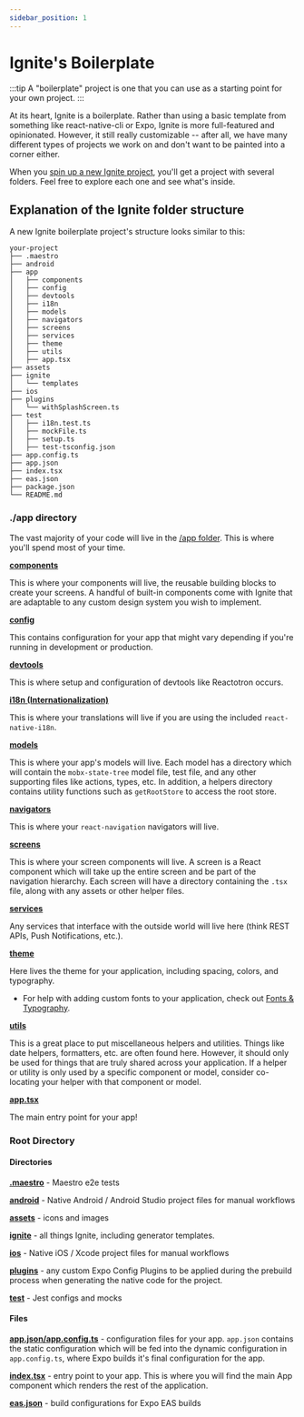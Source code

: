 ```yaml
---
sidebar_position: 1
---
```


# Ignite's Boilerplate

:::tip
A "boilerplate" project is one that you can use as a starting point for your own project.
:::

At its heart, Ignite is a boilerplate. Rather than using a basic template from something like react-native-cli or Expo, Ignite is more full-featured and opinionated. However, it still really customizable -- after all, we have many different types of projects we work on and don't want to be painted into a corner either.

When you [spin up a new Ignite project](../Guide.md), you'll get a project with several folders. Feel free to explore each one and see what's inside.

## Explanation of the Ignite folder structure

A new Ignite boilerplate project's structure looks similar to this:

```
your-project
├── .maestro
├── android
├── app
│   ├── components
│   ├── config
│   ├── devtools
│   ├── i18n
│   ├── models
│   ├── navigators
│   ├── screens
│   ├── services
│   ├── theme
│   ├── utils
│   ├── app.tsx
├── assets
├── ignite
│   └── templates
├── ios
├── plugins
│   └── withSplashScreen.ts
├── test
│   ├── i18n.test.ts
│   ├── mockFile.ts
│   ├── setup.ts
│   ├── test-tsconfig.json
├── app.config.ts
├── app.json
├── index.tsx
├── eas.json
├── package.json
└── README.md
```

### ./app directory

The vast majority of your code will live in the [/app folder](./app/app.md). This is where you'll spend most of your time.

**[components](./app/components/Components.md)**

This is where your components will live, the reusable building blocks to create your screens. A handful of built-in components come with Ignite that are adaptable to any custom design system you wish to implement.

**[config](./app/config/Config.md)**

This contains configuration for your app that might vary depending if you're running in development or production.

**[devtools](./app/devtools/Devtools.md)**

This is where setup and configuration of devtools like Reactotron occurs.

**[i18n (Internationalization)](./app/i18n/Internationalization.md)**

This is where your translations will live if you are using the included `react-native-i18n`.

**[models](./app/models/Models.md)**

This is where your app's models will live. Each model has a directory which will contain the `mobx-state-tree` model file, test file, and any other supporting files like actions, types, etc. In addition, a helpers directory contains utility functions such as `getRootStore` to access the root store.

**[navigators](./app/navigators/Navigation.md)**

This is where your `react-navigation` navigators will live.

**[screens](./app/screens/Screens.md)**

This is where your screen components will live. A screen is a React component which will take up the entire screen and be part of the navigation hierarchy. Each screen will have a directory containing the `.tsx` file, along with any assets or other helper files.

**[services](./app/services/Services.md)**

Any services that interface with the outside world will live here (think REST APIs, Push Notifications, etc.).

**[theme](./app/theme/Theming.md)**

Here lives the theme for your application, including spacing, colors, and typography.

- For help with adding custom fonts to your application, check out [Fonts & Typography](../boilerplate/app/theme/typography.ts.md).

**[utils](./app/utils/Utils.md)**

This is a great place to put miscellaneous helpers and utilities. Things like date helpers, formatters, etc. are often found here. However, it should only be used for things that are truly shared across your application. If a helper or utility is only used by a specific component or model, consider co-locating your helper with that component or model.

**[app.tsx](./app/app.tsx.md)**

The main entry point for your app!

### Root Directory

#### Directories

**[.maestro](./maestro.md)** - Maestro e2e tests

**[android](./android.md)** - Native Android / Android Studio project files for manual workflows

**[assets](./assets.md)** - icons and images

**[ignite](./ignite.md)** - all things Ignite, including generator templates.

**[ios](./ios.md)** - Native iOS / Xcode project files for manual workflows

**[plugins](./plugins/Plugins.md)** - any custom Expo Config Plugins to be applied during the prebuild process when generating the native code for the project.

**[test](./test/Test.md)** - Jest configs and mocks

#### Files

**[app.json/app.config.ts](./app.json.md)** - configuration files for your app. `app.json` contains the static configuration which will be fed into the dynamic configuration in `app.config.ts`, where Expo builds it's final configuration for the app.

**[index.tsx](./index.tsx.md)** - entry point to your app. This is where you will find the main App component which renders the rest of the application.

**[eas.json](./eas.json.md)** - build configurations for Expo EAS builds
